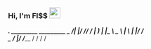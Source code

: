 ### Hi, I'm FI$$ <img src="https://s8.gifyu.com/images/979447220829032478.gif" height="25px">


___________.___  _________ _________
\_   _____/|   |/   _____//   _____/
 |    __)  |   |\_____  \ \_____  \ 
 |     \   |   |/        \/        \
 \___  /   |___/_______  /_______  /
     \/                \/        \/ 
